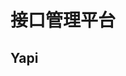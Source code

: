 


# 接口管理平台  

## Yapi
<!-- 

 企业实战｜企业接口管理平台Yapi搭建
https://mp.weixin.qq.com/s/XNntrSbRhOokQivC9Hffwg
YApi
https://mp.weixin.qq.com/s/pbUOL9voSQFlJLr9oPgO-Q
顶尖 API 文档管理工具 (Yapi)
https://mp.weixin.qq.com/s?__biz=MzUzODU4MjE2MQ==&mid=2247484323&idx=1&sn=8f25872ee03e9355844e1f50209af314&chksm=fad4ce5dcda3474b9db820b313e207e0a7183b22fc1b2c3b52a054a3265c866c9ba0757bb818&mpshare=1&scene=1&srcid=&sharer_sharetime=1571727810455&sharer_shareid=b256218ead787d58e0b58614a973d00d&key=20f7b87cb3d4d9a80114e514b0ad3c8f6fe3a93ec05f09482b47286c0c3342f1b33f1ea17e60fdad3a2488ee3660f65f9a6e82ec5529c910ad47afdfd5264a2653063afb2dacc94744b253eec932e2ed&ascene=1&uin=MTE1MTYxNzY2MQ%3D%3D&devicetype=Windows+10&version=62070152&lang=zh_CN&pass_ticket=1pFLt59KHGlppvK5eZcMMThpSNCZs2HFk1wvvdkIRG%2BugtBpiQp3toK8kWvae6zE
 
牛逼了，这是一款让你告别加班的 API 接口可视化管理平台
https://mp.weixin.qq.com/s?__biz=MzA3MzE4ODY0Mg==&mid=2455984374&idx=1&sn=9f7d49a459683824b685bfaefcf388e3&chksm=88852cbbbff2a5ad51889d80d8ab3d795aa88e84dfeaa7258810a46f556e517f2515127dd6f1&mpshare=1&scene=1&srcid=&sharer_sharetime=1571673272155&sharer_shareid=b256218ead787d58e0b58614a973d00d&key=6f23511bf9e1c01fc842e8083c1f78924e7be757e4be5884213e8da154b68ea63f2a10b92494bb89ab6e941d78cd0cbed5a01a8f2c674f9844485cda7c0638db22d9287eaa83618dc645a4d977e936f0&ascene=1&uin=MTE1MTYxNzY2MQ%3D%3D&devicetype=Windows+10&version=62070152&lang=zh_CN&pass_ticket=ziFK0reDGD7bn7LbNcWr8q%2Bl3y2PBWAz7o7hT46ReEZ3Nyo6NyZxj3wekUsToKU8
-->

